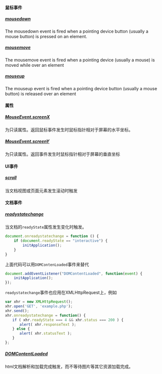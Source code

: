 #### 鼠标事件

##### [mousedown](https://developer.mozilla.org/en-US/docs/Web/Events/mousedown)

The mousedown event is fired when a pointing device button (usually a mouse button) is pressed on an element.

##### [mousemove](https://developer.mozilla.org/en-US/docs/Web/Events/mousemove)

The mousemove event is fired when a pointing device (usually a mouse) is moved while over an element

##### [mouseup](https://developer.mozilla.org/en-US/docs/Web/Events/mouseup)

The mouseup event is fired when a pointing device button (usually a mouse button) is released over an element

#### 属性

##### [MouseEvent.screenX](https://developer.mozilla.org/en-US/docs/Web/API/MouseEvent/screenX)

为只读属性。返回鼠标事件发生时鼠标指针相对于屏幕的水平坐标。


##### [MouseEvent.screenY](https://developer.mozilla.org/en-US/docs/Web/API/MouseEvent/screenY)

为只读属性。返回事件发生时鼠标指针相对于屏幕的垂直坐标


#### UI事件

##### [scroll](https://developer.mozilla.org/en-US/docs/Web/Events/scroll)

当文档视图或页面元素发生滚动时触发

#### 文档事件

##### [readystatechange](https://developer.mozilla.org/en-US/docs/Web/Events/readystatechange)

当文档的`readyState`属性发生变化时触发。

```javascript
document.onreadystatechange = function () {
    if (document.readyState == "interactive") {
        initApplication();
    }
}
```

上面代码可以用`DOMContenLoaded`事件来替代

```javascript
document.addEventListener("DOMContentLoaded", function(event) {
    initApplication();
});
```

`readystatechange`事件也应用在XMLHttpRequest上，例如

```javascript
var xhr = new XMLHttpRequest();
xhr.open('GET', 'example.php');
xhr.send();
xhr.onreadystatechange = function() {
　　if ( xhr.readyState === 4 && xhr.status === 200 ) {
　　　　alert( xhr.responseText );
　　} else {
　　　　alert( xhr.statusText );
　　}
};
```

##### [DOMContentLoaded](https://developer.mozilla.org/en-US/docs/Web/Events/DOMContentLoaded)

html文档解析和加载完成触发，而不等待图片等其它资源加载完成。

